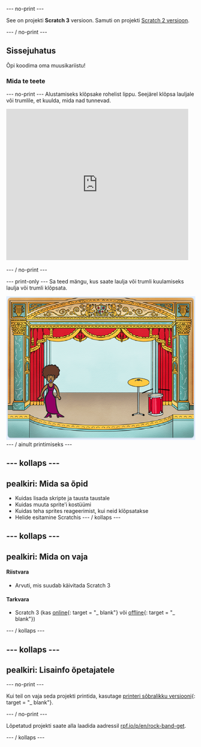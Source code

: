 \--- no-print \---

See on projekti **Scratch 3** versioon. Samuti on projekti [Scratch 2 versioon](https://projects.raspberrypi.org/en/projects/rock-band-scratch2).

\--- / no-print \---

## Sissejuhatus

Õpi koodima oma muusikariistu!

### Mida te teete

\--- no-print \--- Alustamiseks klõpsake rohelist lippu. Seejärel klõpsa lauljale või trumlile, et kuulda, mida nad tunnevad.

<div class="scratch-preview">
  <iframe allowtransparency="true" width="485" height="402" src="https://scratch.mit.edu/projects/embed/276872220/?autostart=false" frameborder="0" scrolling="no"></iframe>
</div>

\--- / no-print \---

\--- print-only \--- Sa teed mängu, kus saate laulja või trumli kuulamiseks laulja või trumli klõpsata.

![mängu ekraanipilt](images/demo.png) \--- / ainult printimiseks \---

## \--- kollaps \---

## pealkiri: Mida sa õpid

+ Kuidas lisada skripte ja tausta taustale
+ Kuidas muuta sprite'i kostüümi
+ Kuidas teha sprites reageerimist, kui neid klõpsatakse
+ Helide esitamine Scratchis \--- / kollaps \---

## \--- kollaps \---

## pealkiri: Mida on vaja

#### Riistvara

+ Arvuti, mis suudab käivitada Scratch 3

#### Tarkvara

+ Scratch 3 (kas [online](http://rpf.io/scratchon){: target = "_ blank"} või [offline](http://rpf.io/scratchoff){: target = "_ blank"})

\--- / kollaps \---

## \--- kollaps \---

## pealkiri: Lisainfo õpetajatele

\--- no-print \---

Kui teil on vaja seda projekti printida, kasutage [printeri sõbralikku versiooni](https://projects.raspberrypi.org/en/projects/rock-band/print){: target = "_ blank"}.

\--- / no-print \---

Lõpetatud projekti saate alla laadida aadressil [rpf.io/p/en/rock-band-get](http://rpf.io/p/en/rock-band-get).

\--- / kollaps \---